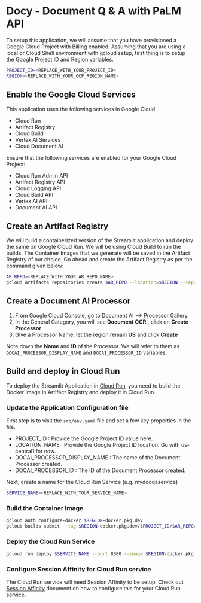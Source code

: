 # Docy - Document Q & A with PaLM API

To setup this application, we will assume that you have provisioned a Google Cloud Project with Billing enabled. Assuming that you are using a local or Cloud Shell environment with gcloud setup, first thing is to setup the Google Project ID and Region variables.

```sh
PROJECT_ID=<REPLACE_WITH_YOUR_PROJECT_ID>
REGION=<REPLACE_WITH_YOUR_GCP_REGION_NAME>
```

## Enable the Google Cloud Services

This application uses the following services in Google Cloud

- Cloud Run
- Artifact Registry
- Cloud Build
- Vertex AI Services
- Cloud Document AI

Ensure that the following services are enabled for your Google Cloud Project:

- Cloud Run Admin API
- Artifact Registry API
- Cloud Logging API
- Cloud Build API
- Vertex AI API
- Document AI API

## Create an Artifact Registry

We will build a containerized version of the Streamlit application and deploy the same on Google Cloud Run. We will be using Cloud Build to run the builds. The Container Images that we generate will be saved in the Artifact Registry of our choice. Go ahead and create the Artifact Registry as per the command given below:

```sh
AR_REPO=<REPLACE_WITH_YOUR_AR_REPO_NAME>
gcloud artifacts repositories create $AR_REPO --location=$REGION --repository-format=Docker
```

## Create a Document AI Processor

1. From Google Cloud Console, go to Document AI --> Processor Gallery.
2. In the General Category, you will see **Document OCR** , click on **Create Processor**
3. Give a Processor Name, let the region remain **US** and click **Create**

Note down the **Name** and **ID** of the Processor. We will refer to them as `DOCAI_PROCESSOR_DISPLAY_NAME` and `DOCAI_PROCESSOR_ID` variables.

## Build and deploy in Cloud Run

To deploy the Streamlit Application in [Cloud Run](https://cloud.google.com/run/docs/quickstarts/deploy-container), you need to build the Docker image in Artifact Registry and deploy it in Cloud Run.

### Update the Application Configuration file

First step is to visit the `src/env.yaml` file and set a few key properties in the file.

- PROJECT_ID : Provide the Google Project ID value here.
- LOCATION_NAME : Provide the Google Project ID location. Go with us-central1 for now.
- DOCAI_PROCESSOR_DISPLAY_NAME : The name of the Document Processor created.
- DOCAI_PROCESSOR_ID : The ID of the Document Processor created.

Next, create a name for the Cloud Run Service (e.g. mydocqaservice)

```sh
SERVICE_NAME=<REPLACE_WITH_YOUR_SERVICE_NAME>
```

### Build the Container Image

```sh
gcloud auth configure-docker $REGION-docker.pkg.dev
gcloud builds submit --tag $REGION-docker.pkg.dev/$PROJECT_ID/$AR_REPO/$SERVICE_NAME
```

### Deploy the Cloud Run Service

```sh
gcloud run deploy $SERVICE_NAME --port 8080 --image $REGION-docker.pkg.dev/$PROJECT_ID/$AR_REPO/$SERVICE_NAME --allow-unauthenticated --region=$REGION --platform=managed  --project=$PROJECT_ID
```

### Configure Session Affinity for Cloud Run service

The Cloud Run service will need Session Affinity to be setup. Check out [Session Affinity](https://cloud.google.com/run/docs/configuring/session-affinity) document on how to configure this for your Cloud Run service.
